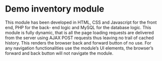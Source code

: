 # Demo inventory module
This module has been developed in HTML, CSS and Javascript for the front end, PHP for the back-
end logic and MySQL for the database logic. This module is fully dynamic, that is all the page loading
requests are delivered from the server using AJAX POST requests thus leaving no trail of cached
history. This renders the browser back and forward button of no use. For any navigation
functionalities use the module’s UI elements, the browser’s forward and back button will not
navigate the module.
